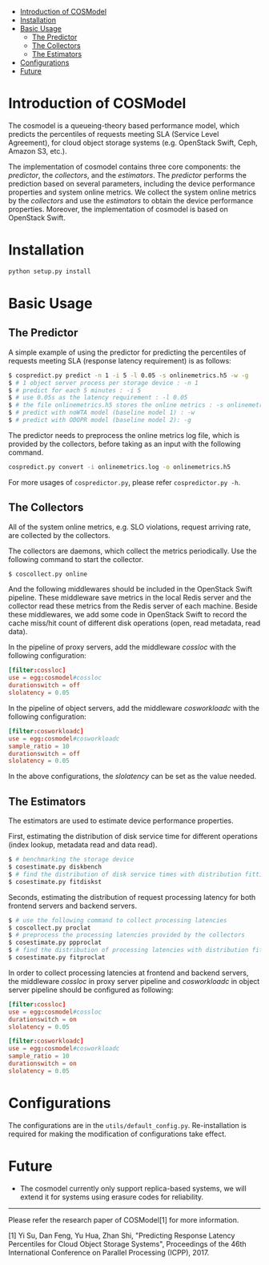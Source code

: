 <!-- TOC depthFrom:1 depthTo:6 withLinks:1 updateOnSave:1 orderedList:0 -->

- [Introduction of COSModel](#introduction-of-cosmodel)
- [Installation](#installation)
- [Basic Usage](#basic-usage)
  - [The Predictor](#the-predictor)
  - [The Collectors](#the-collectors)
  - [The Estimators](#the-estimators)
- [Configurations](#configurations)
- [Future](#future)

<!-- /TOC -->

# Introduction of COSModel

The cosmodel is a queueing-theory based performance model, which predicts the percentiles of requests meeting SLA (Service Level Agreement), for cloud object storage systems (e.g. OpenStack Swift, Ceph, Amazon S3, etc.).

The implementation of cosmodel contains three core components: the _predictor_, the _collectors_, and the _estimators_. The _predictor_ performs the prediction based on several parameters, including the device performance properties and system online metrics. We collect the system online metrics by the _collectors_ and use the _estimators_ to obtain the device performance properties. Moreover, the implementation of cosmodel is based on OpenStack Swift.

# Installation

~~~sh
python setup.py install
~~~

# Basic Usage

## The Predictor

A simple example of using the predictor for predicting the percentiles of requests meeting SLA (response latency requirement) is as follows:

~~~sh
$ cospredict.py predict -n 1 -i 5 -l 0.05 -s onlinemetrics.h5 -w -g
$ # 1 object server process per storage device : -n 1
$ # predict for each 5 minutes : -i 5
$ # use 0.05s as the latency requirement : -l 0.05
$ # the file onlinemetrics.h5 stores the online metrics : -s onlinemetrics.h5
$ # predict with noWTA model (baseline model 1) : -w
$ # predict with ODOPR model (baseline model 2): -g
~~~

The predictor needs to preprocess the online metrics log file, which is provided by the collectors, before taking as an input with the following command.

~~~sh
cospredict.py convert -i onlinemetrics.log -o onlinemetrics.h5
~~~

For more usages of `cospredictor.py`, please refer `cospredictor.py -h`.

## The Collectors

All of the system online metrics, e.g. SLO violations, request arriving rate, are collected by the collectors.

The collectors are daemons, which collect the metrics periodically. Use the following command to start the collector.

~~~sh
$ coscollect.py online
~~~

And the following middlewares should be included in the OpenStack Swift pipeline. These middleware save metrics in the local Redis server and the collector read these metrics from the Redis server of each machine. Beside these middlewares, we add some code in OpenStack Swift to record the cache miss/hit count of different disk operations (open, read metadata, read data).

In the pipeline of proxy servers, add the middleware _cossloc_ with the following configuration:

~~~conf
[filter:cossloc]
use = egg:cosmodel#cossloc
durationswitch = off
slolatency = 0.05
~~~

In the pipeline of object servers, add the middleware _cosworkloadc_ with the following configuration:

~~~conf
[filter:cosworkloadc]
use = egg:cosmodel#cosworkloadc
sample_ratio = 10
durationswitch = off
slolatency = 0.05
~~~

In the above configurations, the _slolatency_ can be set as the value needed.

## The Estimators

The estimators are used to estimate device performance properties.

First, estimating the distribution of disk service time for different operations (index lookup, metadata read and data read).

~~~sh
$ # benchmarking the storage device
$ cosestimate.py diskbench
$ # find the distribution of disk service times with distribution fitting
$ cosestimate.py fitdiskst
~~~

Seconds, estimating the distribution of request processing latency for both frontend servers and backend servers.

~~~sh
$ # use the following command to collect processing latencies
$ coscollect.py proclat
$ # preprocess the processing latencies provided by the collectors
$ cosestimate.py ppproclat
$ # find the distribution of processing latencies with distribution fitting
$ cosestimate.py fitproclat
~~~

In order to collect processing latencies at frontend and backend servers, the middleware _cossloc_ in proxy server pipeline and _cosworkloadc_ in object server pipeline should be configured as following:

~~~conf
[filter:cossloc]
use = egg:cosmodel#cossloc
durationswitch = on
slolatency = 0.05
~~~

~~~conf
[filter:cosworkloadc]
use = egg:cosmodel#cosworkloadc
sample_ratio = 10
durationswitch = on
slolatency = 0.05
~~~

# Configurations

The configurations are in the `utils/default_config.py`. Re-installation is required for making the modification of configurations take effect.

# Future

- The cosmodel currently only support replica-based systems, we will extend it for systems using erasure codes for reliability.

---

Please refer the research paper of COSModel[1] for more information.


[1] Yi Su, Dan Feng, Yu Hua, Zhan Shi, "Predicting Response Latency Percentiles for Cloud Object Storage Systems", Proceedings of the 46th International Conference on Parallel Processing (ICPP), 2017.